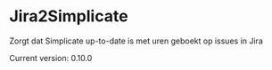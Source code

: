 # Jira2Simplicate

Zorgt dat Simplicate up-to-date is met uren geboekt op issues in Jira

Current version: 0.10.0
